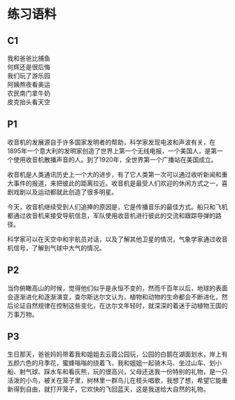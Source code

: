 # 练习语料

## C1

我和爸爸比捕鱼  
何辉还是很后悔  
我们玩了游乐园  
阿姨熬夜看奥运  
农民南门拿牛奶  
皮克抬头看天空

## P1

收音机的发展源自于许多国家发明者的帮助，科学家发现电波和声波有关，在1895年一个意大利的发明家创造了世界上第一个无线电报，一个美国人，是第一个使用收音机散播声音的人。到了1920年，全世界第一个广播站在美国成立。

收音机是人类通讯历史上一个大的进步，有了它人类第一次可以通过收听新闻和重大事件的报道，来把彼此的距离拉近。收音机是最受人们欢迎的休闲方式之一，喜剧戏剧以及运动都就此创造了很多明星。

今天，收音机继续受到人们追捧的原因是，它是传播音乐的最佳方式。船只和飞机都通过收音机来接受导航信息，军队使用收音机进行彼此的交流和跟踪导弹的路径。

科学家可以在天空中和宇航员对话，以及了解其他卫星的情况，气象学家通过收音机信号，了解到气球中大气的情况。

## P2

当你俯瞰高山的时候，觉得他们似乎是永恒不变的，然而千百年以后，地球的表面会逐渐进化和逐渐演变，查尔斯达尔文认为，植物和动物的生命都会不断进化，然后论证自然规律在控制这些变化，在达尔文年轻时，就深深的着迷于动植物王国的万事万物。

## P3

生日那天，爸爸妈妈带着我和姐姐去云霞公园玩，公园的白鹅在湖面划水，岸上有五颜六色的月季花，蜜蜂嗡嗡的绕着飞，我和姐姐一起骑木马、坐过山车、划小船、射气球、踩水车和看灰熊，玩的很高兴，父母还送我一份特别的礼物，是一只活泼的小鸟，被关在笼子里，树林里一群鸟儿在枝头唱歌，我想了想，希望它能重新得到自由，就打开笼子，它欢快的飞回蓝天，这是我送给大自然的礼物。
